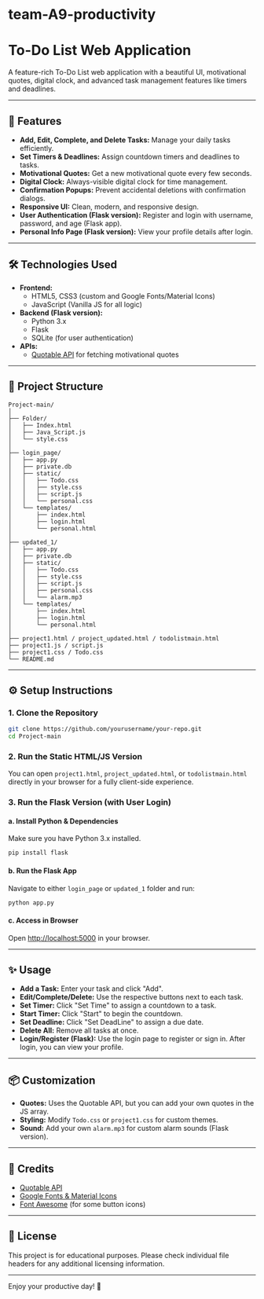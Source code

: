 # team-A9-productivity
# To-Do List Web Application

A feature-rich To-Do List web application with a beautiful UI, motivational quotes, digital clock, and advanced task management features like timers and deadlines.

---

## 🚀 Features

- **Add, Edit, Complete, and Delete Tasks:** Manage your daily tasks efficiently.
- **Set Timers & Deadlines:** Assign countdown timers and deadlines to tasks.
- **Motivational Quotes:** Get a new motivational quote every few seconds.
- **Digital Clock:** Always-visible digital clock for time management.
- **Confirmation Popups:** Prevent accidental deletions with confirmation dialogs.
- **Responsive UI:** Clean, modern, and responsive design.
- **User Authentication (Flask version):** Register and login with username, password, and age (Flask app).
- **Personal Info Page (Flask version):** View your profile details after login.

---

## 🛠️ Technologies Used

- **Frontend:**
  - HTML5, CSS3 (custom and Google Fonts/Material Icons)
  - JavaScript (Vanilla JS for all logic)
- **Backend (Flask version):**
  - Python 3.x
  - Flask
  - SQLite (for user authentication)
- **APIs:**
  - [Quotable API](https://api.quotable.io/random) for fetching motivational quotes

---

## 📁 Project Structure

```
Project-main/
│
├── Folder/
│   ├── Index.html
│   ├── Java_Script.js
│   └── style.css
│
├── login_page/
│   ├── app.py
│   ├── private.db
│   ├── static/
│   │   ├── Todo.css
│   │   ├── style.css
│   │   ├── script.js
│   │   └── personal.css
│   └── templates/
│       ├── index.html
│       ├── login.html
│       └── personal.html
│
├── updated_1/
│   ├── app.py
│   ├── private.db
│   ├── static/
│   │   ├── Todo.css
│   │   ├── style.css
│   │   ├── script.js
│   │   ├── personal.css
│   │   └── alarm.mp3
│   └── templates/
│       ├── index.html
│       ├── login.html
│       └── personal.html
│
├── project1.html / project_updated.html / todolistmain.html
├── project1.js / script.js
├── project1.css / Todo.css
└── README.md
```

---

## ⚙️ Setup Instructions

### 1. **Clone the Repository**

```bash
git clone https://github.com/yourusername/your-repo.git
cd Project-main
```

### 2. **Run the Static HTML/JS Version**

You can open `project1.html`, `project_updated.html`, or `todolistmain.html` directly in your browser for a fully client-side experience.

### 3. **Run the Flask Version (with User Login)**

#### a. **Install Python & Dependencies**

Make sure you have Python 3.x installed.

```bash
pip install flask
```

#### b. **Run the Flask App**

Navigate to either `login_page` or `updated_1` folder and run:

```bash
python app.py
```

#### c. **Access in Browser**

Open [http://localhost:5000](http://localhost:5000) in your browser.

---

## ✨ Usage

- **Add a Task:** Enter your task and click "Add".
- **Edit/Complete/Delete:** Use the respective buttons next to each task.
- **Set Timer:** Click "Set Time" to assign a countdown to a task.
- **Start Timer:** Click "Start" to begin the countdown.
- **Set Deadline:** Click "Set DeadLine" to assign a due date.
- **Delete All:** Remove all tasks at once.
- **Login/Register (Flask):** Use the login page to register or sign in. After login, you can view your profile.

---

## 📦 Customization

- **Quotes:** Uses the Quotable API, but you can add your own quotes in the JS array.
- **Styling:** Modify `Todo.css` or `project1.css` for custom themes.
- **Sound:** Add your own `alarm.mp3` for custom alarm sounds (Flask version).

---

## 📝 Credits

- [Quotable API](https://api.quotable.io/)
- [Google Fonts & Material Icons](https://fonts.google.com/icons)
- [Font Awesome](https://fontawesome.com/) (for some button icons)

---

## 📄 License

This project is for educational purposes. Please check individual file headers for any additional licensing information.

---

Enjoy your productive day! 🚀
